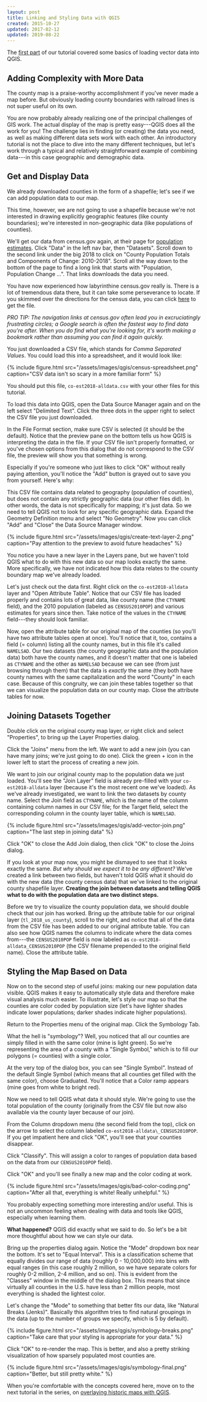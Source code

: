 ```yaml
---
layout: post
title: Linking and Styling Data with QGIS
created: 2015-10-27
updated: 2017-02-12
updated: 2019-08-22
---
```


The [first part](/tutorials/qgis/making-a-map-with-qgis.html) of our tutorial covered some basics of loading vector data into QGIS.

## Adding Complexity with More Data
The county map is a praise-worthy accomplishment if you've never made a map before. But obviously loading county boundaries with railroad lines is not super useful on its own.

You are now probably already realizing one of the principal challenges of GIS work. The actual display of the map is pretty easy---QGIS does all the work for you! The challenge lies in finding (or creating) the data you need, as well as making different data sets work with each other. An introductory tutorial is not the place to dive into the many different techniques, but let's work through a typical and relatively straightforward example of combining data---in this case geographic and demographic data.


## Get and Display Data
We already downloaded counties in the form of a shapefile; let's see if we can add population data to our map.

This time, however, we are not going to use a shapefile because we're not interested in drawing explicitly geographic features (like county boundaries); we're interested in non-geographic data (like populations of counties).

We'll get our data from census.gov again, at their page for [population estimates](https://www.census.gov/programs-surveys/popest.html). Click "Data" in the left nav bar, then "Datasets". Scroll down to the second link under the big 2018 to click on "County Population Totals and Components of Change: 2010-2018". Scroll all the way down to the bottom of the page to find a long link that starts with "Population, Population Change ...". That links downloads the data you need.

You have now experienced how labyrinthine census.gov really is. There is a lot of tremendous data there, but it can take some perseverance to locate. If you skimmed over the directions for the census data, you can click [here](https://www2.census.gov/programs-surveys/popest/datasets/2010-2018/counties/totals/co-est2018-alldata.csv) to get the file.

_PRO TIP: The navigation links at census.gov often lead you in excruciatingly frustrating circles; a Google search is often the fastest way to find data you're after. When you do find what you're looking for, it's worth making a bookmark rather than assuming you can find it again quickly._

You just downloaded a CSV file, which stands for _Comma Separated Values_. You could load this into a spreadsheet, and it would look like:

{% include figure.html src="/assets/images/qgis/census-spreadsheet.png" caption="CSV data isn't so scary in a more familiar form" %}

You should put this file, `co-est2018-alldata.csv` with your other files for this tutorial.

To load this data into QGIS, open the Data Source Manager again and on the left select "Delimited Text". Click the three dots in the upper right to select the CSV file you just downloaded.

In the File Format section, make sure CSV is selected (it should be the default). Notice that the preview pane on the bottom tells us how QGIS is interpreting the data in the file. If your CSV file isn't properly formatted, or you've chosen options from this dialog that do not correspond to the CSV file, the preview will show you that something is wrong.

Especially if you're someone who just likes to click "OK" without really paying attention, you'll notice the "Add" button is grayed out to save you from yourself. Here's why:

This CSV file contains data related to geography (population of counties), but does not contain any strictly geographic data (our other files did). In other words, the data is not specifically for mapping; it's just data. So we need to tell QGIS not to look for any specific geographic data. Expand the Geometry Definition menu and select "No Geometry". Now you can click "Add" and "Close" the Data Source Manager window.


{% include figure.html src="/assets/images/qgis/create-text-layer-2.png" caption="Pay attention to the preview to avoid future headaches" %}

You notice you have a new layer in the Layers pane, but we haven't told QGIS what to do with this new data so our map looks exactly the same. More specifically, we have not indicated how this data relates to the county boundary map we've already loaded.

Let's just check out the data first. Right click on the `co-est2018-alldata` layer and "Open Attribute Table". Notice that our CSV file has loaded properly and contains lots of great data, like county name (the `CTYNAME` field), and the 2010 population (labeled as `CENSUS2010POP`) and various estimates for years since then. Take notice of the values in the `CTYNAME` field---they should look familiar.

Now, open the attribute table for our original map of the counties (so you'll have two attribute tables open at once). You'll notice that it, too, contains a field (= column) listing all the county names, but in this file it's called `NAMELSAD`. Our two datasets (the county geographic data and the population data) both have the county names, and it doesn't matter that one is labeled as `CTYNAME` and the other as `NAMELSAD` because we can see (from just browsing through them) that the data is _exactly_ the same (they both have county names with the same capitalization and the word "County" in each case. Because of this congruity, we can join these tables together so that we can visualize the population data on our county map. Close the attribute tables for now.


## Joining Datasets Together
Double click on the original county map layer, or right click and select "Properties", to bring up the Layer Properties dialog.

Click the "Joins" menu from the left. We want to add a new join (you can have many joins; we're just going to do one). Click the green + icon in the lower left to start the process of creating a new join.

We want to join our original county map to the population data we just loaded. You'll see the "Join Layer" field is already pre-filled with your `co-est2018-alldata` layer (because it's the most recent one we've loaded). As we've already investigated, we want to link the two datasets by county name. Select the Join field as `CTYNAME`, which is the name of the column containing column names in our CSV file; for the Target field, select the corresponding column in the county layer table, which is `NAMELSAD`.

{% include figure.html src="/assets/images/qgis/add-vector-join.png" caption="The last step in joining data" %}

Click "OK" to close the Add Join dialog, then click "OK" to close the Joins dialog.

If you look at your map now, you might be dismayed to see that it looks exactly the same. *But why should we expect it to be any different?* We've created a link between two fields, but haven't told QGIS what it should do with the new data (the county census data) that we've linked to the original county shapefile layer. **Creating the join between datasets and telling QGIS what to do with the population data are two distinct steps.**

Before we try to visualize the county population data, we should double check that our join has worked. Bring up the attribute table for our original layer (`tl_2018_us_county`), scroll to the right, and notice that all of the data from the CSV file has been added to our original attribute table. You can also see how QGIS names the columns to indicate where the data comes from---the `CENSUS2010POP` field is now labeled as `co-est2018-alldata_CENSUS2010POP` (the CSV filename prepended to the original field name). Close the attribute table.


## Styling the Map Based on Data
Now on to the second step of useful joins: making our new population data visible. QGIS makes it easy to automatically style data and therefore make visual analysis much easier. To illustrate, let's style our map so that the counties are color coded by population size (let's have lighter shades indicate lower populations; darker shades indicate higher populations).

Return to the Properties menu of the original map. Click the Symbology Tab.

What the hell is "symbology"? Well, you noticed that all our counties are simply filled in with the same color (mine is light green). So we're representing the area of a county with a "Single Symbol," which is to fill our polygons (= counties) with a single color.

At the very top of the dialog box, you can see "Single Symbol". Instead of the default Single Symbol (which means that all counties get filled with the same color), choose Graduated. You'll notice that a Color ramp appears (mine goes from white to bright red).

Now we need to tell QGIS what data it should style. We're going to use the total population of the county (originally from the CSV file but now also available via the county layer because of our join).

From the Column dropdown menu (the second field from the top), click on the arrow to select the column labeled `co-est2018-alldata\_CENSUS2010POP`. If you get impatient here and click "OK", you'll see that your counties disappear.

Click "Classify". This will assign a color to ranges of population data based on the data from our `CENSUS2010POP` field).

Click "OK" and you'll see finally a new map and the color coding at work.

{% include figure.html src="/assets/images/qgis/bad-color-coding.png" caption="After all that, everything is white! Really unhelpful." %}

You probably expecting something more interesting and/or useful. This is not an uncommon feeling when dealing with data and tools like QGIS, especially when learning them.

**What happened?** QGIS did exactly what we said to do. So let's be a bit more thoughtful about how we can style our data.

Bring up the properties dialog again. Notice the "Mode" dropdown box near the bottom. It's set to "Equal Interval". This is a classification scheme that equally divides our range of data (roughly 0 - 10,000,000) into bins with equal ranges (in this case roughly 2 million, so we have separate colors for roughly 0-2 million, 2-4 million, and so on). This is evident from the "Classes" window in the middle of the dialog box. This means that since virtually all counties in the U.S. have less than 2 million people, most everything is shaded the lightest color.

Let's change the "Mode" to something that better fits our data, like "Natural Breaks (Jenks)". Basically this algorithm tries to find natural groupings in the data (up to the number of groups we specify, which is 5 by default).

{% include figure.html src="/assets/images/qgis/symbology-breaks.png" caption="Take care that your styling is appropriate for your data." %}

Click "OK" to re-render the map. This is better, and also a pretty striking visualization of how sparsely populated most counties are.

{% include figure.html src="/assets/images/qgis/symbology-final.png" caption="Better, but still pretty white." %}

When you're comfortable with the concepts covered here, move on to the next tutorial in the series, on [overlaying historic maps with QGIS](/tutorials/qgis/overlaying-historic-maps-with-qgis).
